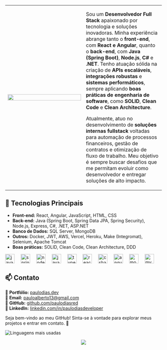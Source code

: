 <table>
  <tr>
    <td width="50%">
      <img src="https://github.com/paulodiasred/portfolio/blob/main/images/img-eu-devfulstack.png?raw=true" width="100%"/>
    </td>
    <td width="50%">
      <p>
        Sou um <strong>Desenvolvedor Full Stack</strong> apaixonado por tecnologia e soluções inovadoras. Minha experiência abrange tanto o <strong>front-end</strong>, com <strong>React e Angular</strong>, quanto o <strong>back-end</strong>, com <strong>Java (Spring Boot)</strong>, <strong>Node.js</strong>, <strong>C#</strong> e <strong>.NET</strong>. Tenho atuação sólida na criação de <strong>APIs escaláveis</strong>, <strong>integrações robustas</strong> e <strong>sistemas performáticos</strong>, sempre aplicando <strong>boas práticas de engenharia de software</strong>, como <strong>SOLID</strong>, <strong>Clean Code</strong> e <strong>Clean Architecture</strong>.
      </p>
      <p>
        Atualmente, atuo no desenvolvimento de <strong>soluções internas fullstack</strong> voltadas para automação de processos financeiros, gestão de contratos e otimização de fluxo de trabalho. Meu objetivo é sempre buscar desafios que me permitam evoluir como desenvolvedor e entregar soluções de alto impacto.
      </p>
    </td>
  </tr>
</table>

## 🚀 Tecnologias Principais
- **Front-end:** React, Angular, JavaScript, HTML, CSS  
- **Back-end:** Java (Spring Boot, Spring Data JPA, Spring Security), Node.js, Express, C#, .NET, ASP.NET  
- **Banco de Dados:** SQL Server, MongoDB  
- **Outros:** Docker, JWT, AWS, Vercel, Heroku, Make (Integromat), Selenium, Apache Tomcat  
- **Boas práticas:** SOLID, Clean Code, Clean Architecture, DDD
<div align="left">
  <img src="https://cdn.jsdelivr.net/gh/devicons/devicon/icons/java/java-original.svg" height="30" alt="java logo" />
  <img width="12" />
  <img src="https://cdn.jsdelivr.net/gh/devicons/devicon/icons/spring/spring-original.svg" height="30" alt="spring logo" />
  <img width="12" />
  <img src="https://cdn.jsdelivr.net/gh/devicons/devicon/icons/nodejs/nodejs-original.svg" height="30" alt="nodejs logo"  />
  <img width="12" />
  <img src="https://cdn.jsdelivr.net/gh/devicons/devicon/icons/javascript/javascript-original.svg" height="30" alt="javascript logo"  />
  <img width="12" />
  <img src="https://cdn.jsdelivr.net/gh/devicons/devicon/icons/typescript/typescript-original.svg" height="30" alt="typescript logo"  />
  <img width="12" />
  <img src="https://cdn.jsdelivr.net/gh/devicons/devicon/icons/react/react-original.svg" height="30" alt="react logo"  />
  <img width="12" />
  <img src="https://cdn.jsdelivr.net/gh/devicons/devicon/icons/csharp/csharp-original.svg" height="30" alt="csharp logo"  />
  <img width="12" />
  <img src="https://cdn.jsdelivr.net/gh/devicons/devicon/icons/angularjs/angularjs-original.svg" height="30" alt="angularjs logo"  />
  <img width="12" />
  <img src="https://cdn.jsdelivr.net/gh/devicons/devicon/icons/mongodb/mongodb-original.svg" height="30" alt="mongodb logo"  />
  <img width="12" />
  <img src="https://cdn.jsdelivr.net/gh/devicons/devicon/icons/mysql/mysql-original.svg" height="30" alt="mysql logo"  />
</div>

## 📫 Contato  
📌 **Portfólio:** [paulodias.dev](https://paulodias.dev)  
📧 **Email:** [pauloalberto13@gmail.com](mailto:pauloalberto13@gmail.com)  
🐙 **GitHub:** [github.com/paulodiasred](https://github.com/paulodiasred)  
🔗 **LinkedIn:** [linkedin.com/in/paulodiasdeveloper](https://www.linkedin.com/in/paulodiasdeveloper/)  

Seja bem-vindo ao meu GitHub! Sinta-se à vontade para explorar meus projetos e entrar em contato. 🚀

![Linguagens mais usadas](https://github-readme-stats.vercel.app/api/top-langs/?username=paulodiasred&layout=compact&langs_count=6&theme=radical)

<div align="center">
  <img src="https://profile-counter.glitch.me/paulodiasred/count.svg?"  />
</div>
<!--
**paulodiasred/paulodiasred** is a ✨ _special_ ✨ repository because its `README.md` (this file) appears on your GitHub profile.

Here are some ideas to get you started:

- 🔭 I’m currently working on ...
- 🌱 I’m currently learning ...
- 👯 I’m looking to collaborate on ...
- 🤔 I’m looking for help with ...
- 💬 Ask me about ...
- 📫 How to reach me: ...
- 😄 Pronouns: ...
- ⚡ Fun fact: ...
-->
